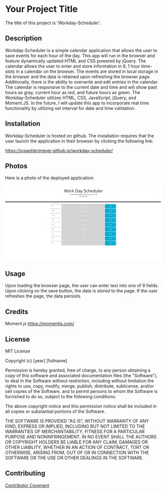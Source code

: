 # Your Project Title

The title of this project is 'Workday-Scheduler'.

## Description 

Workday-Scheduler is a simple calendar application that allows the user to save events for each hour of the day. This app will run in the browser and feature dynamically updated HTML and CSS powered by jQuery.  The calendar allows the user to enter and store information in 9, 1 hour time-slots in a calendar on the browser.  The events are stored in local storage in the browser and the data is retained upon refreshing the browser page.  Additionally, there is the ability to overwrite and edit entries in the calendar.  The calendar is responsive to the current date and time and will show past hours as gray, current hour as red, and future hours as green.  The Workday-Scheduler utilizes HTML, CSS, JavaScript, jQuery, and Moment.JS.  In the future, I will update this app to incorporate real time functionality by utilizing set interval for date and time validation.

## Installation

Workday-Scheduler is hosted on github.  The installation requires that the user launch the application in their browser by clicking the following link:

https://josephbrimeyer.github.io/workday-scheduler/


## Photos

Here is a photo of the deployed application:

![Workday-Calendar](workday-scheduler.png)

## Usage 

Upon loading the browser page, the user can enter text into one of 9 fields.  Upon clicking on the save button, the data is stored to the page.  If the user refreshes the page, the data persists.


## Credits
Moment.js https://momentjs.com/

## License

MIT License

Copyright (c) [year] [fullname]

Permission is hereby granted, free of charge, to any person obtaining a copy
of this software and associated documentation files (the "Software"), to deal
in the Software without restriction, including without limitation the rights
to use, copy, modify, merge, publish, distribute, sublicense, and/or sell
copies of the Software, and to permit persons to whom the Software is
furnished to do so, subject to the following conditions:

The above copyright notice and this permission notice shall be included in all
copies or substantial portions of the Software.

THE SOFTWARE IS PROVIDED "AS IS", WITHOUT WARRANTY OF ANY KIND, EXPRESS OR
IMPLIED, INCLUDING BUT NOT LIMITED TO THE WARRANTIES OF MERCHANTABILITY,
FITNESS FOR A PARTICULAR PURPOSE AND NONINFRINGEMENT. IN NO EVENT SHALL THE
AUTHORS OR COPYRIGHT HOLDERS BE LIABLE FOR ANY CLAIM, DAMAGES OR OTHER
LIABILITY, WHETHER IN AN ACTION OF CONTRACT, TORT OR OTHERWISE, ARISING FROM,
OUT OF OR IN CONNECTION WITH THE SOFTWARE OR THE USE OR OTHER DEALINGS IN THE
SOFTWARE.
## Contributing

[Contributor Covenant](https://www.contributor-covenant.org/)

